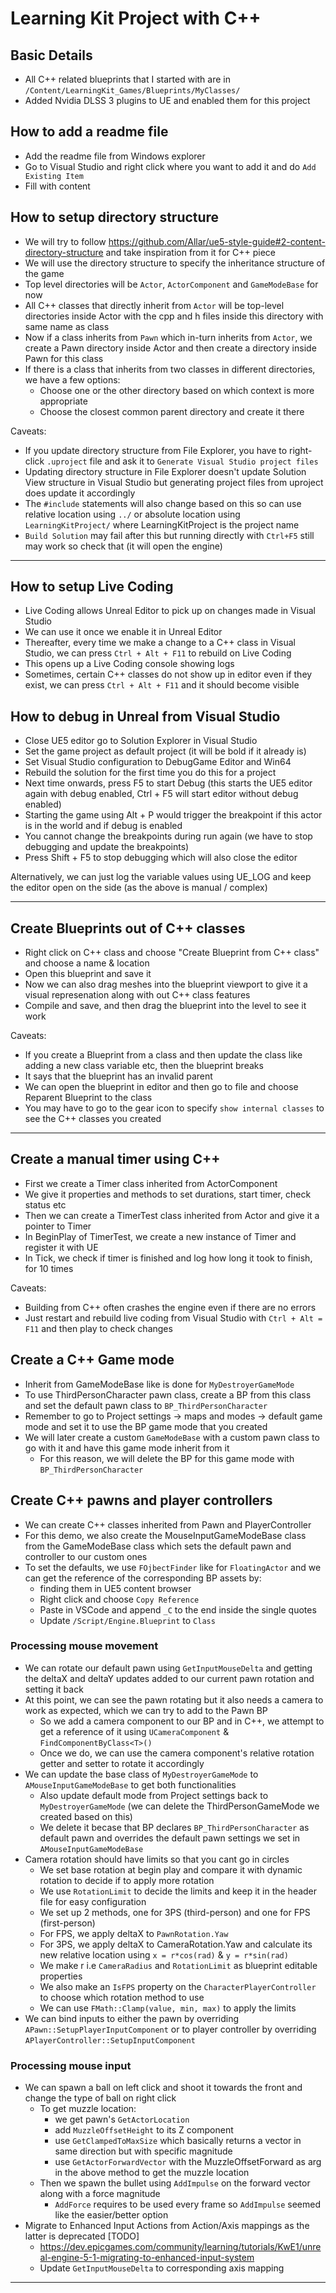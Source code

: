 # Learning Kit Project with C++

## Basic Details

- All C++ related blueprints that I started with are in `/Content/LearningKit_Games/Blueprints/MyClasses/`
- Added Nvidia DLSS 3 plugins to UE and enabled them for this project

## How to add a readme file

- Add the readme file from Windows explorer
- Go to Visual Studio and right click where you want to add it and do `Add Existing Item`
- Fill with content

## How to setup directory structure

- We will try to follow https://github.com/Allar/ue5-style-guide#2-content-directory-structure and take inspiration from it for C++ piece
- We will use the directory structure to specify the inheritance structure of the game
- Top level directories will be `Actor`, `ActorComponent` and `GameModeBase` for now
- All C++ classes that directly inherit from `Actor` will be top-level directories inside Actor with the cpp and h files inside this directory with same name as class
- Now if a class inherits from `Pawn` which in-turn inherits from `Actor`, we create a Pawn directory inside Actor and then create a directory inside Pawn for this class
- If there is a class that inherits from two classes in different directories, we have a few options:
	- Choose one or the other directory based on which context is more appropriate
	- Choose the closest common parent directory and create it there

Caveats:
- If you update directory structure from File Explorer, you have to right-click `.uproject` file and ask it to `Generate Visual Studio project files`
- Updating directory structure in File Explorer doesn't update Solution View structure in Visual Studio but generating project files from uproject does update it accordingly
- The `#include` statements will also change based on this so can use relative location using `../` or absolute location using `LearningKitProject/` where LearningKitProject is the project name
- `Build Solution` may fail after this but running directly with `Ctrl+F5` still may work so check that (it will open the engine)

---

## How to setup Live Coding

- Live Coding allows Unreal Editor to pick up on changes made in Visual Studio
- We can use it once we enable it in Unreal Editor
- Thereafter, every time we make a change to a C++ class in Visual Studio, we can press `Ctrl + Alt + F11` to rebuild on Live Coding
- This opens up a Live Coding console showing logs
- Sometimes, certain C++ classes do not show up in editor even if they exist, we can press `Ctrl + Alt + F11` and it should become visible

## How to debug in Unreal from Visual Studio

- Close UE5 editor go to Solution Explorer in Visual Studio
- Set the game project as default project (it will be bold if it already is)
- Set Visual Studio configuration to DebugGame Editor and Win64
- Rebuild the solution for the first time you do this for a project
- Next time onwards, press F5 to start Debug (this starts the UE5 editor again with debug enabled, Ctrl + F5 will start editor without debug enabled)
- Starting the game using Alt + P would trigger the breakpoint if this actor is in the world and if debug is enabled
- You cannot change the breakpoints during run again (we have to stop debugging and update the breakpoints)
- Press Shift + F5 to stop debugging which will also close the editor
 
Alternatively, we can just log the variable values using UE_LOG and keep the editor open on the side (as the above is manual / complex)

---

## Create Blueprints out of C++ classes

- Right click on C++ class and choose "Create Blueprint from C++ class" and choose a name & location
- Open this blueprint and save it
- Now we can also drag meshes into the blueprint viewport to give it a visual represenation along with out C++ class features
- Compile and save, and then drag the blueprint into the level to see it work

Caveats:
- If you create a Blueprint from a class and then update the class like adding a new class variable etc, then the blueprint breaks
- It says that the blueprint has an invalid parent
- We can open the blueprint in editor and then go to file and choose Reparent Blueprint to the class
- You may have to go to the gear icon to specify `show internal classes` to see the C++ classes you created

---

## Create a manual timer using C++

- First we create a Timer class inherited from ActorComponent
- We give it properties and methods to set durations, start timer, check status etc
- Then we can create a TimerTest class inherited from Actor and give it a pointer to Timer
- In BeginPlay of TimerTest, we create a new instance of Timer and register it with UE
- In Tick, we check if timer is finished and log how long it took to finish, for 10 times

Caveats:
- Building from C++ often crashes the engine even if there are no errors
- Just restart and rebuild live coding from Visual Studio with `Ctrl + Alt = F11` and then play to check changes


## Create a C++ Game mode

- Inherit from GameModeBase like is done for `MyDestroyerGameMode`
- To use ThirdPersonCharacter pawn class, create a BP from this class and set the default pawn class to `BP_ThirdPersonCharacter`
- Remember to go to Project settings -> maps and modes -> default game mode and set it to use the BP game mode that you created
- We will later create a custom `GameModeBase` with a custom pawn class to go with it and have this game mode inherit from it
	- For this reason, we will delete the BP for this game mode with `BP_ThirdPersonCharacter`

## Create C++ pawns and player controllers

- We can create C++ classes inherited from Pawn and PlayerController
- For this demo, we also create the MouseInputGameModeBase class from the GameModeBase class which sets the default pawn and controller to our custom ones
- To set the defaults, we use `FOjbectFinder` like for `FloatingActor` and we can get the reference of the corresponding BP assets by:
	- finding them in UE5 content browser
	- Right click and choose `Copy Reference`
	- Paste in VSCode and append `_C` to the end inside the single quotes
	- Update `/Script/Engine.Blueprint` to `Class`

### Processing mouse movement

- We can rotate our default pawn using `GetInputMouseDelta` and getting the deltaX and deltaY updates added to our current pawn rotation and setting it back
- At this point, we can see the pawn rotating but it also needs a camera to work as expected, which we can try to add to the Pawn BP
	- So we add a camera component to our BP and in C++, we attempt to get a reference of it using `UCameraComponent` & `FindComponentByClass<T>()`
	- Once we do, we can use the camera component's relative rotation getter and setter to rotate it accordingly
- We can update the base class of `MyDestroyerGameMode` to `AMouseInputGameModeBase` to get both functionalities
	- Also update default mode from Project settings back to `MyDestroyerGameMode` (we can delete the ThirdPersonGameMode we created based on this)
	- We delete it becase that BP declares `BP_ThirdPersonCharacter` as default pawn and overrides the default pawn settings we set in `AMouseInputGameModeBase`
- Camera rotation should have limits so that you cant go in circles
	- We set base rotation at begin play and compare it with dynamic rotation to decide if to apply more rotation
	- We use `RotationLimit` to decide the limits and keep it in the header file for easy configuration
	- We set up 2 methods, one for 3PS (third-person) and one for FPS (first-person)
	- For FPS, we apply deltaX to `PawnRotation.Yaw`
	- For 3PS, we apply deltaX to CameraRotation.Yaw and calculate its new relative location using `x = r*cos(rad)` & `y = r*sin(rad)`
	- We make r i.e `CameraRadius` and `RotationLimit` as blueprint editable properties
	- We also make an `IsFPS` property on the `CharacterPlayerController` to choose which rotation method to use
	- We can use `FMath::Clamp(value, min, max)` to apply the limits
- We can bind inputs to either the pawn by overriding `APawn::SetupPlayerInputComponent` or to player controller by overriding `APlayerController::SetupInputComponent`

### Processing mouse input

- We can spawn a ball on left click and shoot it towards the front and change the type of ball on right click
	- To get muzzle location:
		- we get pawn's `GetActorLocation`
		- add `MuzzleOffsetHeight` to its Z component
		- use `GetClampedToMaxSize` which basically returns a vector in same direction but with specific magnitude
		- use `GetActorForwardVector` with the MuzzleOffsetForward as arg in the above method to get the muzzle location
	- Then we spawn the bullet using `AddImpulse` on the forward vector along with a force magnitude
		- `AddForce` requires to be used every frame so `AddImpulse` seemed like the easier/better option
- Migrate to Enhanced Input Actions from Action/Axis mappings as the latter is deprecated [TODO]
	- https://dev.epicgames.com/community/learning/tutorials/KwE1/unreal-engine-5-1-migrating-to-enhanced-input-system
	- Update `GetInputMouseDelta` to corresponding axis mapping

---
